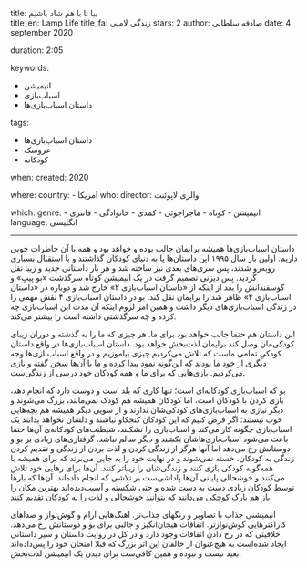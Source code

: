 
title: بیا تا با هم شاد باشیم  
title_en: Lamp Life 
title_fa: زندگی لامپی 
stars: 2
author: صادقه سلطانی
date: 4 september 2020

duration: 2:05

keywords:
  - انیمیشن
  - اسباب‌بازی
  - داستان اسباب‌بازی‌ها 

tags:
  - داستان اسباب‌بازی‌ها 
  - عروسک
  - کودکانه  

when:
  created: 2020

where:
  country:
    - آمریکا
who:
  director: والری لاپوئنت

which:
  genre:
    - انیمیشن
    - کوتاه
    - ماجراجوئی
    - کمدی
    - خانوادگی
    - فانتزی
  language: انگلیسی

---

داستان اسباب‌بازی‌ها همیشه برایمان جالب بوده و خواهد بود‌ و همه با آن خاطرات خوبی داریم. اولین بار سال ۱۹۹۵ این داستان‌ها پا به دنیای کودکان گذاشتند و با استقبال بسباری روبه‌رو شدند، پس سری‌های بعدی نیز ساخته شد و هر بار داستانی جدید و زیبا نقل گردید. پس دیزنی تصمیم گرفت در یک انیمیشن کوتاه سرگذشت «بو پیپ» و گوسفندانش را بعد از اینکه از «داستان اسباب‌بازی ۲» خارج شد و دوباره در «داستان اسباب‌بازی ۴» ظاهر شد را برایمان نقل کند. بو در داستان اسباب‌‌بازی ۴ نقش مهمی را در زندگی اسباب‌بازی‌های دیگر داشت و همین امر لزوم اینکه آن مدت این اسباب‌بازی چه کرده و چه سرگذشتی داشته است را بیشتر می‌کند.

 این داستان هم حتما جالب خواهد بود برای ما. هر چیزی که ما را به گذشته و دوران زیبای کودکی‌مان وصل کند برایمان لذت‌بخش خواهد بود. داستان اسباب‌بازی‌ها در واقع داستان کودکیِ تمامی ماست که تلاش می‌کردیم چیزی بیاموزیم و در واقع اسباب‌بازی‌ها وجه دیگری از خود ما بودند که این‌گونه نمود پیدا کرده و ما با آن‌ها سخن گفته و بازی می‌کردیم. بازی‌هایی که برای ما و همه‌ کودکان خود درسی از زندگی‌ست.

بو که اسباب‌بازی کودکانه‌ای است؛ تنها کاری که بلد است و دوست دارد که انجام دهد، بازی کردن با کودکان است، اما کودکان همیشه هم کودک نمی‌مانند، بزرگ می‌شوند و دیگر نیازی به اسباب‌بازی‌های کودکی‌شان ندارند و از سویی دیگر همیشه هم بچه‌هایی خوب نیستند؛ اگر فرض کنیم که این کودکان کنجکاو نباشند و دلشان نخواهد بدانند یک اسباب‌بازی چگونه کار می‌کند و اسباب‌بازی را نشکنند، شیطنت‌های کودکانه‌ی آن‌ها حتما باعث می‌شود اسباب‌بازی‌هاشان بکشند و دیگر سالم نباشد. گرفتاری‌های زیادی بر بو و دوستانش رخ می‌دهد اما آنها هرگز از زندگی کردن و لذت بردن از زندگی و تقدیم کردن زندگی به کودکان، خسته نمی‌شوند و در نهایت خود را به جایی می‌برند که برای همیشه با همه‌گونه کودکی بازی کنند و زندگی‌شان را زیباتر کنند. آن‌ها برای رهایی خود تلاش می‌کنند و خوشحالی پایانی آن‌ها پاداشی‌ست بر تلاشی که انجام داده‌اند. آن‌ها که بارها توسط کودکان زیادی دست به دست شده و حتی شکسته و آسیب‌دیده‌اند بهترین مکان را باز هم پارک‌ کوچکی می‌دانند که بتوانند خوشحالی و لذت را به کودکان تقدیم کنند‌.
 
انیمیشنی جذاب با تصاویر و رنگهای جذاب‌تر. آهنگ‌هایی آرام و گوش‌نواز و صداهای کاراکترهایی گوش‌نوازتر.  اتفاقات هیجان‌انگیز و جالبی برای بو و دوستانش رخ می‌دهد. خلاقیتی که در رخ دادن اتفاقات وجود دارد و در کل در روایت داستان و سیر داستانی ایجاد شده‌است به هیچ‌عنوان از خالقان این اثر بزرگ که قبلا امتحان خود را پس‌داده‌اند بعید نیست و نبوده و همین کافی‌ست برای دیدن یک انیمیشن لذت‌بخش.